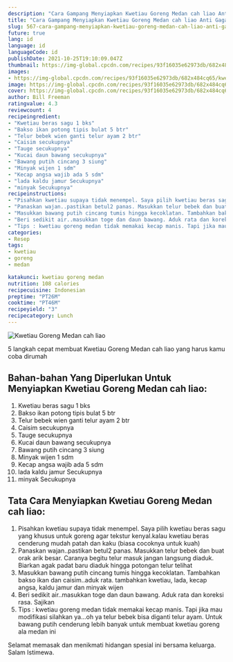 ```yaml
---
description: "Cara Gampang Menyiapkan Kwetiau Goreng Medan cah liao Anti Gagal"
title: "Cara Gampang Menyiapkan Kwetiau Goreng Medan cah liao Anti Gagal"
slug: 567-cara-gampang-menyiapkan-kwetiau-goreng-medan-cah-liao-anti-gagal
future: true
lang: id
language: id
languageCode: id
publishDate: 2021-10-25T19:10:09.047Z 
thumbnail: https://img-global.cpcdn.com/recipes/93f16035e62973db/682x484cq65/kwetiau-goreng-medan-cah-liao-foto-resep-utama.png
images:
- https://img-global.cpcdn.com/recipes/93f16035e62973db/682x484cq65/kwetiau-goreng-medan-cah-liao-foto-resep-utama.png
image: https://img-global.cpcdn.com/recipes/93f16035e62973db/682x484cq65/kwetiau-goreng-medan-cah-liao-foto-resep-utama.png
cover: https://img-global.cpcdn.com/recipes/93f16035e62973db/682x484cq65/kwetiau-goreng-medan-cah-liao-foto-resep-utama.png
author: Bill Freeman
ratingvalue: 4.3
reviewcount: 4
recipeingredient:
- "Kwetiau beras sagu 1 bks"
- "Bakso ikan potong tipis bulat 5 btr"
- "Telur bebek wien ganti telur ayam 2 btr"
- "Caisim secukupnya"
- "Tauge secukupnya"
- "Kucai daun bawang secukupnya"
- "Bawang putih cincang 3 siung"
- "Minyak wijen 1 sdm"
- "Kecap angsa wajib ada 5 sdm"
- "lada kaldu jamur Secukupnya"
- "minyak Secukupnya"
recipeinstructions:
- "Pisahkan kwetiau supaya tidak menempel. Saya pilih kwetiau beras sagu yang khusus untuk goreng agar tekstur kenyal.kalau kwetiau beras cenderung mudah patah dan kaku (biasa cocoknya untuk kuah)"
- "Panaskan wajan..pastikan betul2 panas. Masukkan telur bebek dan buat orak arik besar. Caranya begitu telur masuk jangan langsung diaduk. Biarkan agak padat baru diaduk hingga potongan telur telihat"
- "Masukkan bawang putih cincang tumis hingga kecoklatan. Tambahkan bakso ikan dan caisim..aduk rata. tambahkan kwetiau, lada, kecap angsa, kaldu jamur dan minyak wijen"
- "Beri sedikit air..masukkan toge dan daun bawang. Aduk rata dan koreksi rasa. Sajikan"
- "Tips : kwetiau goreng medan tidak memakai kecap manis. Tapi jika mau modifikasi silahkan ya...oh ya telur bebek bisa diganti telur ayam. Untuk bawang putih cenderung lebih banyak untuk membuat kwetiau goreng ala medan ini"
categories:
- Resep
tags:
- kwetiau
- goreng
- medan

katakunci: kwetiau goreng medan 
nutrition: 108 calories
recipecuisine: Indonesian
preptime: "PT26M"
cooktime: "PT46M"
recipeyield: "3"
recipecategory: Lunch
---
```



![Kwetiau Goreng Medan cah liao](https://img-global.cpcdn.com/recipes/93f16035e62973db/682x484cq65/kwetiau-goreng-medan-cah-liao-foto-resep-utama.png)

5 langkah cepat membuat  Kwetiau Goreng Medan cah liao yang harus kamu coba dirumah

<!--inarticleads1-->

## Bahan-bahan Yang Diperlukan Untuk Menyiapkan Kwetiau Goreng Medan cah liao:

1. Kwetiau beras sagu 1 bks
1. Bakso ikan potong tipis bulat 5 btr
1. Telur bebek wien ganti telur ayam 2 btr
1. Caisim secukupnya
1. Tauge secukupnya
1. Kucai daun bawang secukupnya
1. Bawang putih cincang 3 siung
1. Minyak wijen 1 sdm
1. Kecap angsa wajib ada 5 sdm
1. lada kaldu jamur Secukupnya
1. minyak Secukupnya



<!--inarticleads2-->

## Tata Cara Menyiapkan Kwetiau Goreng Medan cah liao:

1. Pisahkan kwetiau supaya tidak menempel. Saya pilih kwetiau beras sagu yang khusus untuk goreng agar tekstur kenyal.kalau kwetiau beras cenderung mudah patah dan kaku (biasa cocoknya untuk kuah)
1. Panaskan wajan..pastikan betul2 panas. Masukkan telur bebek dan buat orak arik besar. Caranya begitu telur masuk jangan langsung diaduk. Biarkan agak padat baru diaduk hingga potongan telur telihat
1. Masukkan bawang putih cincang tumis hingga kecoklatan. Tambahkan bakso ikan dan caisim..aduk rata. tambahkan kwetiau, lada, kecap angsa, kaldu jamur dan minyak wijen
1. Beri sedikit air..masukkan toge dan daun bawang. Aduk rata dan koreksi rasa. Sajikan
1. Tips : kwetiau goreng medan tidak memakai kecap manis. Tapi jika mau modifikasi silahkan ya...oh ya telur bebek bisa diganti telur ayam. Untuk bawang putih cenderung lebih banyak untuk membuat kwetiau goreng ala medan ini




Selamat memasak dan menikmati hidangan spesial ini bersama keluarga. Salam Istimewa.
